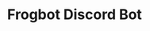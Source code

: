 ---
layout: programming_project
title: "Frogbot Discord Bot"
language: "NodeJS"
permalink: /programming/software/frogbot.html
has_itch_link: "No"
project_image: "/assets/images/programming/frogbot.png"
project_blurb: "The FrogBot Discord Bot is a personal project I'm actively developing to enhance gaming experiences for my friends and I. This bot is designed to compare games between two Discord users and display a list of mutually owned games. Currently, this bot only supports the Steam gaming platform but I plan to expand to other platforms such as Epic Games."
roles: "Level design, programming, pressure plate mechanics, and door animations"
platform_support: "Discord, can be hosted by any computer with NodeJS installed."
controls: "NodeJS scripting, algorithm development, hosting."
requires_privileges: "No"
actively_developing: "Yes"
what_i_learned: "NodeJS development, how to make a Discord bot, and how to interface with multiple Steam APIs via NodeJS."
---